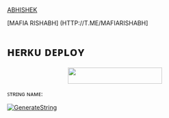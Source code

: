 [ABHISHEK](HTTP://T.ME/SNEHU_IS_MINE)

[MAFIA RISHABH] (HTTP://T.ME/MAFIARISHABH]

# ʜᴇʀᴋᴜ ᴅᴇᴘʟᴏʏ
<p align="center"><a href="https://heroku.com/deploy?template=https://github.com/rishabh87yhtts/LUCYMUSIC"> <img src="https://img.shields.io/badge/Deploy%20To%20Heroku-grey?style=for-the-badge&logo=heroku" width="220" height="38.45"/></a></p>



ꜱᴛʀɪɴɢ ɴᴀᴍᴇ:

[![GenerateString](https://img.shields.io/badge/repl.it-generateString-brown)](https://replit.com/@Botsupport/PatriciaXmusic)



